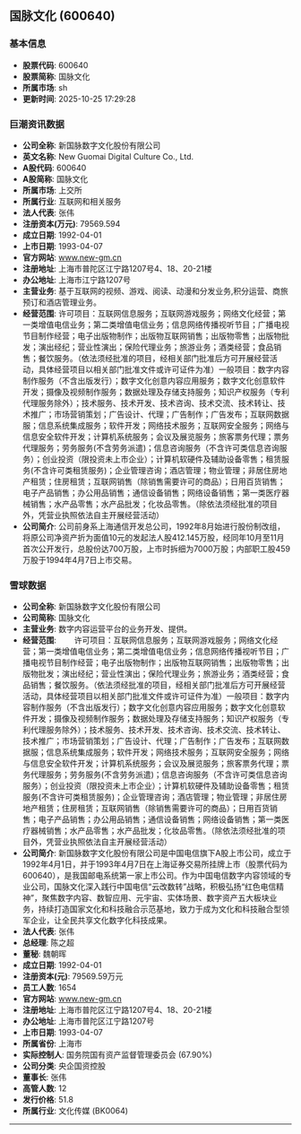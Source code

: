 ## 国脉文化 (600640)

### 基本信息

- **股票代码**: 600640
- **股票简称**: 国脉文化
- **所属市场**: sh
- **更新时间**: 2025-10-25 17:29:28

### 巨潮资讯数据

- **公司全称**: 新国脉数字文化股份有限公司
- **英文名称**: New Guomai Digital Culture Co., Ltd.
- **A股代码**: 600640
- **A股简称**: 国脉文化
- **所属市场**: 上交所
- **所属行业**: 互联网和相关服务
- **法人代表**: 张伟
- **注册资本(万元)**: 79569.594
- **成立日期**: 1992-04-01
- **上市日期**: 1993-04-07
- **官方网站**: www.new-gm.cn
- **注册地址**: 上海市普陀区江宁路1207号4、18、20-21楼
- **办公地址**: 上海市江宁路1207号
- **主营业务**: 基于互联网的视频、游戏、阅读、动漫和分发业务,积分运营、商旅预订和酒店管理业务。
- **经营范围**: 许可项目：互联网信息服务；互联网游戏服务；网络文化经营；第一类增值电信业务；第二类增值电信业务；信息网络传播视听节目；广播电视节目制作经营；电子出版物制作；出版物互联网销售；出版物零售；出版物批发；演出经纪；营业性演出；保险代理业务；旅游业务；酒类经营；食品销售；餐饮服务。（依法须经批准的项目，经相关部门批准后方可开展经营活动，具体经营项目以相关部门批准文件或许可证件为准）一般项目：数字内容制作服务（不含出版发行）；数字文化创意内容应用服务；数字文化创意软件开发；摄像及视频制作服务；数据处理及存储支持服务；知识产权服务（专利代理服务除外）；技术服务、技术开发、技术咨询、技术交流、技术转让、技术推广；市场营销策划；广告设计、代理；广告制作；广告发布；互联网数据服；信息系统集成服务；软件开发；网络技术服务；互联网安全服务；网络与信息安全软件开发；计算机系统服务；会议及展览服务；旅客票务代理；票务代理服务；劳务服务(不含劳务派遣)；信息咨询服务（不含许可类信息咨询服务）；创业投资（限投资未上市企业）；计算机软硬件及辅助设备零售；租赁服务(不含许可类租赁服务)；企业管理咨询；酒店管理；物业管理；非居住房地产租赁；住房租赁；互联网销售（除销售需要许可的商品）；日用百货销售；电子产品销售；办公用品销售；通信设备销售；网络设备销售；第一类医疗器械销售；水产品零售；水产品批发；化妆品零售。（除依法须经批准的项目外，凭营业执照依法自主开展经营活动）
- **公司简介**: 公司前身系上海通信开发总公司，1992年8月始进行股份制改组，将原公司净资产折为面值10元的发起法人股412.145万股，经同年10月至11月首次公开发行，总股份达700万股，上市时拆细为7000万股；内部职工股459万股于1994年4月7日上市交易。

### 雪球数据

- **公司全称**: 新国脉数字文化股份有限公司
- **公司简称**: 国脉文化
- **主营业务**: 数字内容运营平台的业务开发、提供。
- **经营范围**: 　　许可项目：互联网信息服务；互联网游戏服务；网络文化经营；第一类增值电信业务；第二类增值电信业务；信息网络传播视听节目；广播电视节目制作经营；电子出版物制作；出版物互联网销售；出版物零售；出版物批发；演出经纪；营业性演出；保险代理业务；旅游业务；酒类经营；食品销售；餐饮服务。（依法须经批准的项目，经相关部门批准后方可开展经营活动，具体经营项目以相关部门批准文件或许可证件为准）一般项目：数字内容制作服务（不含出版发行）；数字文化创意内容应用服务；数字文化创意软件开发；摄像及视频制作服务；数据处理及存储支持服务；知识产权服务（专利代理服务除外）；技术服务、技术开发、技术咨询、技术交流、技术转让、技术推广；市场营销策划；广告设计、代理；广告制作；广告发布；互联网数据服；信息系统集成服务；软件开发；网络技术服务；互联网安全服务；网络与信息安全软件开发；计算机系统服务；会议及展览服务；旅客票务代理；票务代理服务；劳务服务(不含劳务派遣)；信息咨询服务（不含许可类信息咨询服务）；创业投资（限投资未上市企业）；计算机软硬件及辅助设备零售；租赁服务(不含许可类租赁服务)；企业管理咨询；酒店管理；物业管理；非居住房地产租赁；住房租赁；互联网销售（除销售需要许可的商品）；日用百货销售；电子产品销售；办公用品销售；通信设备销售；网络设备销售；第一类医疗器械销售；水产品零售；水产品批发；化妆品零售。（除依法须经批准的项目外，凭营业执照依法自主开展经营活动）
- **公司简介**: 新国脉数字文化股份有限公司是中国电信旗下A股上市公司，成立于1992年4月1日，并于1993年4月7日在上海证券交易所挂牌上市（股票代码为600640），是我国邮电系统第一家上市公司。作为中国电信数字内容领域的专业公司，国脉文化深入践行中国电信“云改数转”战略，积极弘扬“红色电信精神”，聚焦数字内容、数智应用、元宇宙、实体场景、数字资产五大板块业务，持续打造国家文化和科技融合示范基地，致力于成为文化和科技融合型领军企业，让全民共享文化数字化科技成果。
- **法人代表**: 张伟
- **总经理**: 陈之超
- **董秘**: 魏朝晖
- **成立日期**: 1992-04-01
- **注册资本(元)**: 79569.59万元
- **员工人数**: 1654
- **官方网站**: www.new-gm.cn
- **注册地址**: 上海市普陀区江宁路1207号4、18、20-21楼
- **办公地址**: 上海市普陀区江宁路1207号
- **上市日期**: 1993-04-07
- **所属省份**: 上海市
- **实际控制人**: 国务院国有资产监督管理委员会 (67.90%)
- **公司分类**: 央企国资控股
- **董事长**: 张伟
- **高管人数**: 12
- **发行价格**: 51.8
- **所属行业**: 文化传媒 (BK0064)

---